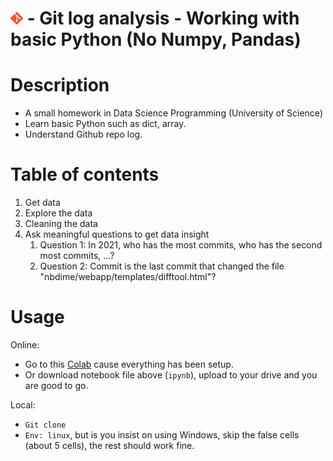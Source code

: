 # <img src="./screenshots/git-logo.png" alt="git" width="20px"> - Git log analysis - Working with basic Python (No Numpy, Pandas)

# Description

-   A small homework in Data Science Programming (University of Science)
-   Learn basic Python such as dict, array.
-   Understand Github repo log.

# Table of contents

1. Get data
2. Explore the data
3. Cleaning the data
4. Ask meaningful questions to get data insight
    1. Question 1: In 2021, who has the most commits, who has the second most commits, ...?
    2. Question 2: Commit is the last commit that changed the file "nbdime/webapp/templates/difftool.html"?

# Usage

Online:

-   Go to this [Colab](https://colab.research.google.com/drive/1CNIAzXB9zMdaq1T63-vBKsNe-CXv091g#scrollTo=5f0862e3) cause everything has been setup.
-   Or download notebook file above (`ipynb`), upload to your drive and you are good to go.

Local:

-   `Git clone`
-   `Env: linux`, but is you insist on using Windows, skip the false cells (about 5 cells), the rest should work fine.
